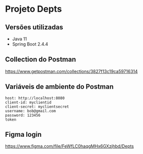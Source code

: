 # Projeto Depts

## Versões utilizadas
- Java 11
- Spring Boot 2.4.4

## Collection do Postman
https://www.getpostman.com/collections/3827f13c19ca59716314

## Variáveis de ambiente do Postman

```
host: http://localhost:8080
client-id: myclientid
client-secret: myclientsecret
username: bob@gmail.com
password: 123456
token
```

## Figma login

https://www.figma.com/file/FeWfLC0haqgMHx6GXzjhbd/Depts

